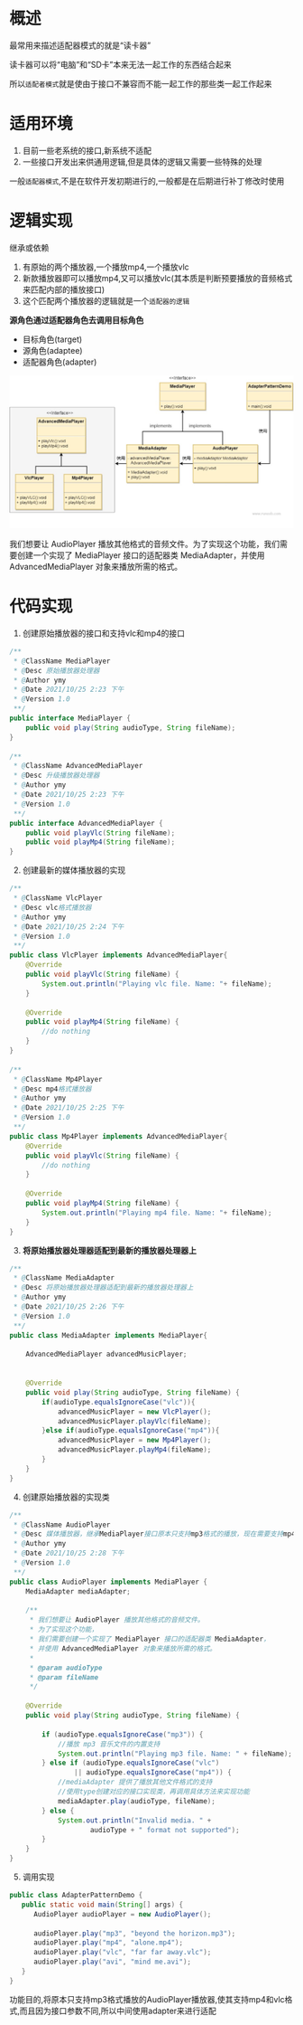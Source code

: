 # 概述

最常用来描述适配器模式的就是“读卡器”

读卡器可以将“电脑”和“SD卡”本来无法一起工作的东西结合起来

所以`适配者模式`就是使由于接口不兼容而不能一起工作的那些类一起工作起来


# 适用环境

1. 目前一些老系统的接口,新系统不适配
2. 一些接口开发出来供通用逻辑,但是具体的逻辑又需要一些特殊的处理

一般`适配器模式`,不是在软件开发初期进行的,一般都是在后期进行补丁修改时使用

# 逻辑实现

继承或依赖

1. 有原始的两个播放器,一个播放mp4,一个播放vlc
2. 新款播放器即可以播放mp4,又可以播放vlc(其本质是判断预要播放的音频格式来匹配内部的播放接口)
3. 这个匹配两个播放器的逻辑就是一个`适配器的逻辑`

**源角色通过适配器角色去调用目标角色**

+ 目标角色(target)
+ 源角色(adaptee)
+ 适配器角色(adapter)

![](https://raw.githubusercontent.com/coderymy/oss/main/uPic/10TtQo.jpg)

我们想要让 AudioPlayer 播放其他格式的音频文件。为了实现这个功能，我们需要创建一个实现了 MediaPlayer 接口的适配器类 MediaAdapter，并使用 AdvancedMediaPlayer 对象来播放所需的格式。


# 代码实现

1. 创建原始播放器的接口和支持vlc和mp4的接口
```java
/**
 * @ClassName MediaPlayer
 * @Desc 原始播放器处理器
 * @Author ymy
 * @Date 2021/10/25 2:23 下午
 * @Version 1.0
 **/
public interface MediaPlayer {
    public void play(String audioType, String fileName);
}

/**
 * @ClassName AdvancedMediaPlayer
 * @Desc 升级播放器处理器
 * @Author ymy
 * @Date 2021/10/25 2:23 下午
 * @Version 1.0
 **/
public interface AdvancedMediaPlayer {
    public void playVlc(String fileName);
    public void playMp4(String fileName);
}
```

2. 创建最新的媒体播放器的实现
```java
/**
 * @ClassName VlcPlayer
 * @Desc vlc格式播放器
 * @Author ymy
 * @Date 2021/10/25 2:24 下午
 * @Version 1.0
 **/
public class VlcPlayer implements AdvancedMediaPlayer{
    @Override
    public void playVlc(String fileName) {
        System.out.println("Playing vlc file. Name: "+ fileName);
    }

    @Override
    public void playMp4(String fileName) {
        //do nothing
    }
}

/**
 * @ClassName Mp4Player
 * @Desc mp4格式播放器
 * @Author ymy
 * @Date 2021/10/25 2:25 下午
 * @Version 1.0
 **/
public class Mp4Player implements AdvancedMediaPlayer{
    @Override
    public void playVlc(String fileName) {
        //do nothing
    }

    @Override
    public void playMp4(String fileName) {
        System.out.println("Playing mp4 file. Name: "+ fileName);
    }
}
```

3. **将原始播放器处理器适配到最新的播放器处理器上**
```java
/**
 * @ClassName MediaAdapter
 * @Desc 将原始播放器处理器适配到最新的播放器处理器上
 * @Author ymy
 * @Date 2021/10/25 2:26 下午
 * @Version 1.0
 **/
public class MediaAdapter implements MediaPlayer{

    AdvancedMediaPlayer advancedMusicPlayer;


    @Override
    public void play(String audioType, String fileName) {
        if(audioType.equalsIgnoreCase("vlc")){
            advancedMusicPlayer = new VlcPlayer();
            advancedMusicPlayer.playVlc(fileName);
        }else if(audioType.equalsIgnoreCase("mp4")){
            advancedMusicPlayer = new Mp4Player();
            advancedMusicPlayer.playMp4(fileName);
        }
    }
}
```

4. 创建原始播放器的实现类
```java
/**
 * @ClassName AudioPlayer
 * @Desc 媒体播放器，继承MediaPlayer接口原本只支持mp3格式的播放，现在需要支持mp4或者vlc格式(但是mp4格式和vlc格式的播放器接口不支持)使用适配器接口中间调用
 * @Author ymy
 * @Date 2021/10/25 2:28 下午
 * @Version 1.0
 **/
public class AudioPlayer implements MediaPlayer {
    MediaAdapter mediaAdapter;

    /**
     * 我们想要让 AudioPlayer 播放其他格式的音频文件。
     * 为了实现这个功能，
     * 我们需要创建一个实现了 MediaPlayer 接口的适配器类 MediaAdapter，
     * 并使用 AdvancedMediaPlayer 对象来播放所需的格式。
     *
     * @param audioType
     * @param fileName
     */

    @Override
    public void play(String audioType, String fileName) {

        if (audioType.equalsIgnoreCase("mp3")) {
            //播放 mp3 音乐文件的内置支持
            System.out.println("Playing mp3 file. Name: " + fileName);
        } else if (audioType.equalsIgnoreCase("vlc")
                || audioType.equalsIgnoreCase("mp4")) {
            //mediaAdapter 提供了播放其他文件格式的支持
            //使用type创建对应的接口实现类，再调用具体方法来实现功能
            mediaAdapter.play(audioType, fileName);
        } else {
            System.out.println("Invalid media. " +
                    audioType + " format not supported");
        }
    }
}
```
5. 调用实现
```java
public class AdapterPatternDemo {
   public static void main(String[] args) {
      AudioPlayer audioPlayer = new AudioPlayer();
 
      audioPlayer.play("mp3", "beyond the horizon.mp3");
      audioPlayer.play("mp4", "alone.mp4");
      audioPlayer.play("vlc", "far far away.vlc");
      audioPlayer.play("avi", "mind me.avi");
   }
}
```

功能目的,将原本只支持mp3格式播放的AudioPlayer播放器,使其支持mp4和vlc格式,而且因为接口参数不同,所以中间使用adapter来进行适配


